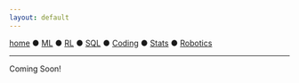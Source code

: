 ```yaml
---
layout: default
---
```

[home](./) ● [ML](./ml.html) ● [RL](./ml.html) ● [SQL](./sql.html) ● [Coding](./coding.html) ● [Stats](./stats.html) ● [Robotics](./robotics.html)
* * *

Coming Soon!

